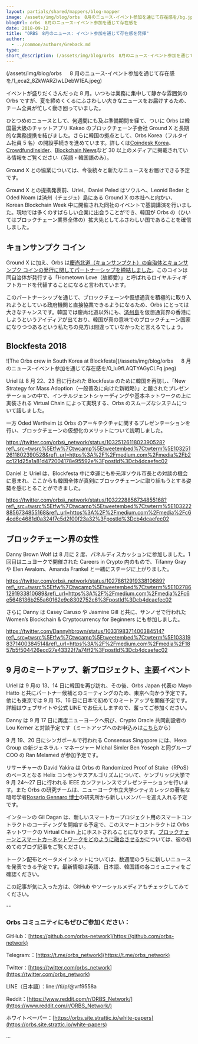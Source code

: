 ```yaml
---
layout: partials/shared/mappers/blog-mapper
image: /assets/img/blog/orbs　8月のニュース-イベント参加を通じて存在感を/bg.jpg
blogUrl: orbs　8月のニュース-イベント参加を通じて存在感を
date: 2018-09-12
title: "ORBS　8月のニュース: イベント参加を通じて存在感を発揮"
author:
  - ../common/authors/Greback.md
type:
short_description: (/assets/img/blog/orbs　8月のニュース-イベント参加を通じて存在感を/1_eca2_8ZkWARZIwLDebW1EA.jpeg)
---
```


(/assets/img/blog/orbs 　 8 月のニュース-イベント参加を通じて存在感を/1_eca2_8ZkWARZIwLDebW1EA.jpeg)

イベントが盛りだくさんだった 8 月。いつもは業務に集中して静かな雰囲気の Orbs ですが、夏を締めくくるにふさわしい大きなニュースをお届けするため、チーム全員が忙しく動き回っていました。

ひとつめのニュースとして、何週間にも及ぶ準備期間を経て、ついに Orbs は韓国最大級のチャットアプリ Kakao のブロックチェーン子会社 Ground X と長期的な業務提携を結びました。さらに韓国の拠点として、Orbs Korea（フルタイム社員 5 名）の開設手続きを進めています。詳しくは[Coindesk Korea](https://www.coindeskkorea.com/%EA%B7%B8%EB%9D%BC%EC%9A%B4%EB%93%9Cx-%EC%9D%B4%EC%8A%A4%EB%9D%BC%EC%97%98-%EB%B8%94%EB%A1%9D%EC%B2%B4%EC%9D%B8-%EA%B8%B0%EC%97%85-%EC%98%A4%EB%B8%8C%EC%8A%A4orbs%EC%99%80-%EC%97%85%EB%AC%B4/)、[CrowdfundInsider](https://www.crowdfundinsider.com/2018/08/138432-blockchain-platform-orbs-expands-into-south-korea-through-partnership-with-kakao-subsidiary-ground-x/)、[Blockchain News](https://www.the-blockchain.com/2018/08/29/blockchain-platform-orbs-marks-strategic-expansion-into-south-korea/)など 30 以上のメディアに掲載されている情報をご覧ください（英語・韓国語のみ）。

Ground X との協業については、今後続々と新たなニュースをお届けできる予定です。

Ground X との提携発表前、Uriel、Daniel Peled はソウルへ、Leonid Beder と Oded Noam は済州（チェジュ）島にある Ground X の本社へと向かい、Korean Blockchain Week 中に開催された同社のイベントで基調講演を行いました。現地では多くのすばらしい企業に出会うことができ、韓国が Orbs の（ひいてはブロックチェーン業界全体の）拡大先としてふさわしい国であることを確信しました。

## キョンサンプク コイン

Ground X に加え、Orbs は[慶尚北道（キョンサンプクト）の自治体とキョンサンプク コインの発行に関してパートナーシップを締結しました](https://coinrivet.com/south-korean-province-partners-with-orbs-to-launch-its-own-cryptocurrency/)。このコインは同自治体が発行する「Hometown Love（故郷愛）」と呼ばれるロイヤルティギフトカードを代替することになると言われています。

このパートナーシップを通じて、ブロックチェーンや仮想通貨を積極的に取り入れようとしている政府機関と直接協業できるようになるため、Orbs にとっては大きなチャンスです。韓国では慶尚北道以外にも、[済州島](https://www.ccn.com/jeju-island-aims-to-become-an-ico-friendly-blockchain-hub-inspite-of-south-korea-ban/)を仮想通貨界の香港にしようというアイディアが出ており、韓国が真の意味でのブロックチェーン国家になりつつあるという私たちの見方は間違っていなかったと言えるでしょう。

## Blockfesta 2018

![The Orbs crew in South Korea at Blockfesta](/assets/img/blog/orbs 　 8 月のニュース-イベント参加を通じて存在感を/0_lu9fLAQTYAGyCLFq.jpeg)

Uriel は 8 月 22、23 日に行われた Blockfesta のために韓国を再訪し、「New Strategy for Mass Adoption（一般普及に向けた新戦略）」と題されたプレゼンテーションの中で、インテルジェントシャーディングや基本ネットワークの上に実装される Virtual Chain によって実現する、Orbs のスムーズなシステムについて話しました。

一方 Oded Wertheim は Orbs のアーキテクチャに関するプレゼンテーションを行い、ブロックチェーンの仮想化のメリットについて説明しました。

https://twitter.com/orbs\_network/status/1032512611802390528?ref\_src=twsrc%5Etfw%7Ctwcamp%5Etweetembed%7Ctwterm%5E1032512611802390528&ref\_url=https%3A%2F%2Fmedium.com%2Fmedia%2Fb2cc121d25a1a81d472004178e95592e%3FpostId%3Dcb4dcaefec02

Daniel と Uriel は、Blockfesta 中に幸運にも朴元淳ソウル市長との対談の機会に恵まれ、ここからも韓国全体が真剣にブロックチェーンに取り組もうとする姿勢を感じとることができました。

https://twitter.com/orbs\_network/status/1032228856734855168?ref\_src=twsrc%5Etfw%7Ctwcamp%5Etweetembed%7Ctwterm%5E1032228856734855168&ref\_url=https%3A%2F%2Fmedium.com%2Fmedia%2Fc64cd6c4681d0a324f7c5d2f00f23a32%3FpostId%3Dcb4dcaefec02

## ブロックチェーン界の女性

Danny Brown Wolf は 8 月に 2 度、パネルディスカッションに参加しました。1 回目はニュヨークで開催された Careers in Crypto 内のもので、Tifanny Gray や Elen Awalom、Amanda Frankel と一緒にステージに上がりました。

https://twitter.com/orbs\_network/status/1027861291933810689?ref\_src=twsrc%5Etfw%7Ctwcamp%5Etweetembed%7Ctwterm%5E1027861291933810689&ref\_url=https%3A%2F%2Fmedium.com%2Fmedia%2Fc6e5648136b255a60162e9c8302752c6%3FpostId%3Dcb4dcaefec02

さらに Danny は Casey Caruso や Jasmine Gill と共に、サンノゼで行われた Women’s Blockchain & Cryptocurrency for Beginners にも参加しました。

https://twitter.com/Dannyhbrown/status/1033198371400384514?ref\_src=twsrc%5Etfw%7Ctwcamp%5Etweetembed%7Ctwterm%5E1033198371400384514&ref\_url=https%3A%2F%2Fmedium.com%2Fmedia%2F1857b5f504426ecd27e43322f7a74ff2%3FpostId%3Dcb4dcaefec02

## 9 月のミートアップ、新プロジェクト、主要イベント

Uriel は 9 月の 13、14 日に韓国を再び訪れ、その後、Orbs Japan 代表の Mayo Hatto と共にパートナー候補とのミーティングのため、東京へ向かう予定です。他にも東京では 9 月 15、16 日に日本で初めてのミートアップを開催予定です。詳細はウェブサイトや公式 LINE でお伝えしますので、奮ってご参加ください。

Danny は 9 月 17 日に再度ニューヨークへ飛び、Crypto Oracle 共同創設者の Lou Kerner と対談予定です（ミートアップへのお申込みは[こちら](https://www.coindeskkorea.com/%EA%B7%B8%EB%9D%BC%EC%9A%B4%EB%93%9Cx-%EC%9D%B4%EC%8A%A4%EB%9D%BC%EC%97%98-%EB%B8%94%EB%A1%9D%EC%B2%B4%EC%9D%B8-%EA%B8%B0%EC%97%85-%EC%98%A4%EB%B8%8C%EC%8A%A4orbs%EC%99%80-%EC%97%85%EB%AC%B4/)から）

9 月 19、20 日にシンガポールで行われる Consensus Singapore には、Hexa Group の新ジェネラル・マネージャー Michal Simler Ben Yoseph と同グループ COO の Ran Melamed が参加予定です。

リサーチャーの David Yakira は Orbs の Randomized Proof of Stake（RPoS）のベースとなる Helix コンセンサスアルゴリズムについて、ケンブリッジ大学で 9 月 24〜27 日に行われる IEEE カンファレンスでプレゼンテーションを行います。また Orbs の研究チームは、ニューヨーク市立大学シティカレッジの著名な暗号学者[Rosario Gennaro 博士](http://www-cs.ccny.cuny.edu/~rosario/)の研究所から新しいメンバーを迎え入れる予定です。

インターンの Gil Dagan は、新しいスマートカープロジェクト用のスマートコントラクトのコーディングを開始する予定で、このスマートコントラクトは Orbs ネットワークの Virtual Chain 上にホストされることになります。[ブロックチェーンとスマートカーネットワークをどのように融合させるか](https://medium.com/orbs-network/intersections-per-second-how-blockchain-might-drive-the-self-driving-revolution-346112f8e0d1)については、彼の初めてのブログ記事をご覧ください。

トークン配布とベータメインネットについては、数週間のうちに新しいニュースを発表できる予定です。最新情報は英語、日本語、韓国語の各コミュニティをご確認ください。

この記事が気に入った方は、GitHub やソーシャルメディアもチェックしてみてください。

\--

### Orbs コミュニティにもぜひご参加ください：

GitHub：[https://github.com/orbs-network](https://github.com/orbs-network)

Telegram:：[https://t.me/orbs_network](https://t.me/orbs_network)

Twitter：[https://twitter.com/orbs_network](https://twitter.com/orbs_network)

LINE（日本語）：line://ti/p/@vrf9558a

Reddit：[https://www.reddit.com/r/ORBS_Network/](https://www.reddit.com/r/ORBS_Network/)

ホワイトペーパー：[https://orbs.site.strattic.io/white-papers](https://orbs.site.strattic.io/white-papers)

...
